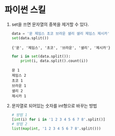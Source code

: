 # 파이썬 스킬


1. set을 쓰면 문자열의 중복을 제거할 수 있다. 
   ```python
   data = '문 제임스 초코 브라운 샐리 샐리 제임스 제시카'
   set(data.split())
   ```

   ```
   {'문', '제임스', '초코', '브라운', '샐리', '제시카'}
   ```

    ```python
    for i in set(data.split()):
        print(i, data.split().count(i))
    ```
    ```
    문 1
    제임스 2
    초코 1
    브라운 1
    샐리 2
    제시카 1
    ```
    
2. 문자열로 되어있는 숫자를 int형으로 바꾸는 방법
    ```python
    # 방법 1
    [int(i) for i in '1 2 3 4 5 6 7 8'.split()]
    # 방법 2
    list(map(int, '1 2 3 4 5 6 7 8'.split()))
    ```
